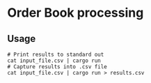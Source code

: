 # Order Book processing

## Usage
```shell
# Print results to standard out
cat input_file.csv | cargo run
# Capture results into .csv file
cat input_file.csv | cargo run > results.csv
```